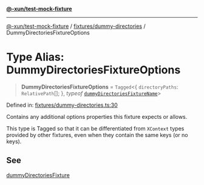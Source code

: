 [**@-xun/test-mock-fixture**](../../../README.md)

***

[@-xun/test-mock-fixture](../../../README.md) / [fixtures/dummy-directories](../README.md) / DummyDirectoriesFixtureOptions

# Type Alias: DummyDirectoriesFixtureOptions

> **DummyDirectoriesFixtureOptions** = `Tagged`\<\{ `directoryPaths`: `RelativePath`[]; \}, *typeof* [`dummyDirectoriesFixtureName`](../variables/dummyDirectoriesFixtureName.md)\>

Defined in: [fixtures/dummy-directories.ts:30](https://github.com/Xunnamius/test-utils/blob/092a311cd9c7e00a7eedfbb90eacd9e7f2fb0150/packages/test-mock-fixture/src/fixtures/dummy-directories.ts#L30)

Contains any additional options properties this fixture expects or allows.

This type is Tagged so that it can be differentiated from `XContext`
types provided by other fixtures, even when they contain the same keys (or no
keys).

## See

[dummyDirectoriesFixture](../functions/dummyDirectoriesFixture.md)
